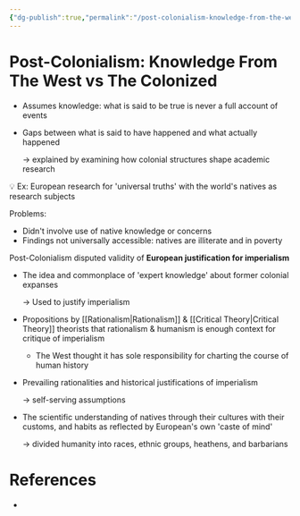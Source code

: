 ```yaml
---
{"dg-publish":true,"permalink":"/post-colonialism-knowledge-from-the-west-vs-the-colonized/"}
---
```


# Post-Colonialism: Knowledge From The West vs The Colonized

- Assumes knowledge: what is said to be true is never a full account of events
- Gaps between what is said to have happened and what actually happened
    
    → explained by examining how colonial structures shape academic research
    


💡 Ex: European research for 'universal truths' with the world's natives as research subjects

Problems:

- Didn't involve use of native knowledge or concerns
- Findings not universally accessible: natives are illiterate and in poverty


Post-Colonialism disputed validity of **European justification for imperialism**

- The idea and commonplace of 'expert knowledge' about former colonial expanses
    
    → Used to justify imperialism
    
- Propositions by [[Rationalism\|Rationalism]] & [[Critical Theory\|Critical Theory]] theorists that rationalism & humanism is enough context for critique of imperialism
    - The West thought it has sole responsibility for charting the course of human history
- Prevailing rationalities and historical justifications of imperialism
    
    → self-serving assumptions 
    
- The scientific understanding of natives through their cultures with their customs, and habits as reflected by European's own 'caste of mind'
    
    → divided humanity into races, ethnic groups, heathens, and barbarians
    

# References

- [^1]: [[IRTD - Chapter 13 Post-Colonialism\|IRTD - Chapter 13 Post-Colonialism]] (main)